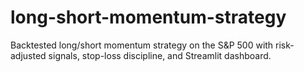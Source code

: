 # long-short-momentum-strategy
Backtested long/short momentum strategy on the S&amp;P 500 with risk-adjusted signals, stop-loss discipline, and Streamlit dashboard.
